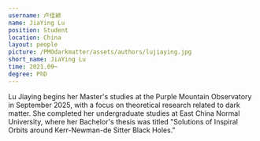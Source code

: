 ```yaml
---
username: 卢佳颖
name: JiaYing Lu
position: Student
location: China
layout: people
picture: /PMOdarkmatter/assets/authors/lujiaying.jpg
short_name: JiaYing Lu
time: 2021.09~
degree: PhD
---
```


Lu Jiaying begins her Master's studies at the Purple Mountain Observatory in September 2025,
with a focus on theoretical research related to dark matter.
She completed her undergraduate studies at East China Normal University,
where her Bachelor's thesis was titled "Solutions of Inspiral Orbits around Kerr-Newman-de Sitter Black Holes."
